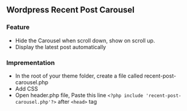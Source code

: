 ## Wordpress Recent Post Carousel 
### Feature 
* Hide the Carousel when scroll down, show on scroll up. 
* Display the latest post automatically 

### Imprementation
* In the root of your theme folder, create a file called recent-post-carousel.php 
* Add CSS 
* Open header.php file, Paste this line  ```<?php include 'recent-post-carousel.php'?>```    after ```<head>``` tag 

